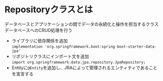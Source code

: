 # Repositoryクラスとは

データベースとアプリケーションの間でデータの永続化と操作を担当するクラス
<br>
データベースへのCRUD処理を行う

- ライブラリに依存関係を追加<br>
  `implementation 'org.springframework.boot:spring-boot-starter-data-jpa'
  `
- リポジトリクラスにインポート文を追加<br>
  `import org.springframework.data.jpa.repository.JpaRepository;
  `
- Entityに`@Entity`を追加し、JRAによって管理されるエンティティであることを宣言する
